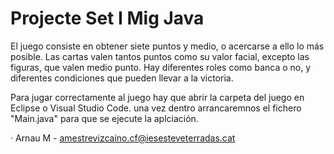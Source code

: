 # Projecte Set I Mig Java

El juego consiste en obtener siete puntos y medio, o acercarse a ello lo más posible. Las cartas valen tantos puntos como su valor facial, excepto las figuras, que valen medio punto. Hay diferentes roles como banca o no, y diferentes condiciones que pueden llevar a la victoria.

Para jugar correctamente al juego hay que abrir la carpeta del juego en Eclipse o Visual Studio Code. una vez dentro arrancaremnos el fichero "Main.java" para que se ejecute la aplciación.


· Arnau M - amestrevizcaino.cf@iesesteveterradas.cat
